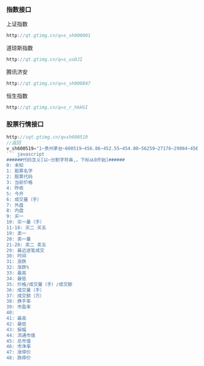 ### 指数接口
上证指数
``` javascript
http://qt.gtimg.cn/q=s_sh000001
```
道琼斯指数
``` javascript
http://qt.gtimg.cn/q=s_usDJI
```
腾讯济安
``` javascript
http://qt.gtimg.cn/q=s_sh000847
```
恒生指数
``` javascript
http://qt.gtimg.cn/q=s_r_hkHSI
```
### 股票行情接口
``` javascript
http://sqt.gtimg.cn/q=sh600519
//返回
v_sh600519="1~贵州茅台~600519~456.86~452.55~454.00~56259~27176~29084~456.80~4~456.68~8~456.67~1~456.62~4~456.61~1~456.81~11~456.87~2~456.89~1~456.90~1~456.97~1~14:59:59/456.80/6/M/274055/28944|14:59:59/456.80/3/B/137040/28937|14:59:53/456.69/7/S/319760/28928|14:59:50/456.81/17/S/776642/28925|14:59:47/456.89/5/B/228435/28920|14:59:44/456.81/8/S/365448/28916~20170719150557~4.31~0.95~463.62~452.80~456.80/56259/2574934655~56259~257493~0.45~31.97~~463.62~452.80~2.39~5739.08~5739.08~7.26~497.81~407.30~2.03";
``` javascript
######代码含义[以~分割字符串,，下标从0开始]######
0: 未知
1: 股票名字
2: 股票代码
3: 当前价格
4: 昨收
5: 今开
6: 成交量（手）
7: 外盘
8: 内盘
9: 买一
10: 买一量（手）
11-18: 买二 买五
19: 卖一
20: 卖一量
21-28: 卖二 卖五
29: 最近逐笔成交
30: 时间
31: 涨跌
32: 涨跌%
33: 最高
34: 最低
35: 价格/成交量（手）/成交额
36: 成交量（手）
37: 成交额（万）
38: 换手率
39: 市盈率
40: 
41: 最高
42: 最低
43: 振幅
44: 流通市值
45: 总市值
46: 市净率
47: 涨停价
48: 跌停价
